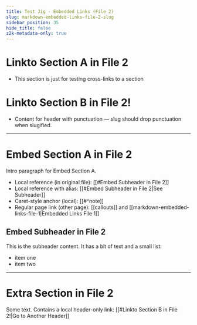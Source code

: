 ```yaml
---
title: Test Jig - Embedded Links (File 2)
slug: markdown-embedded-links-file-2-slug
sidebar_position: 35
hide_title: false
z2k-metadata-only: true
---
```


# Linkto Section A in File 2
- This section is just for testing cross-links to a section

# Linkto Section B in File 2!
- Content for header with punctuation — slug should drop punctuation when slugified.


---


# Embed Section A in File 2

Intro paragraph for Embed Section A.

- Local reference (in original file): [[#Embed Subheader in File 2]]
- Local reference with alias: [[#Embed Subheader in File 2|See Subheader]]
- Caret-style anchor (local): [[#^note]]
- Regular page link (other page): [[callouts]] and [[markdown-embedded-links-file-1|Embedded Links File 1]]

## Embed Subheader in File 2

This is the subheader content. It has a bit of text and a small list:

- item one
- item two


---

# Extra Section in File 2

Some text. Contains a local header-only link: [[#Linkto Section B in File 2!|Go to Another Header]]